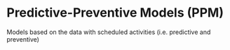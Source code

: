 # Predictive-Preventive Models (PPM)
Models based on the data with scheduled activities (i.e. predictive and preventive)
